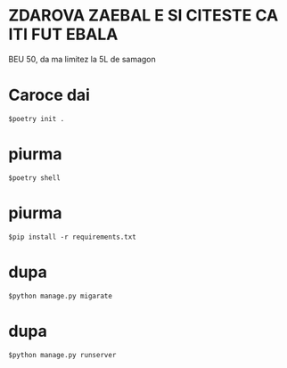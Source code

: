 # ZDAROVA ZAEBAL E SI CITESTE CA ITI FUT EBALA

BEU 50, da ma limitez la 5L de samagon

# Caroce dai  
  
    $poetry init .


# piurma 
  
    $poetry shell


# piurma 
    
    $pip install -r requirements.txt

# dupa 
    
    $python manage.py migarate


# dupa 
    
    $python manage.py runserver
		
#

